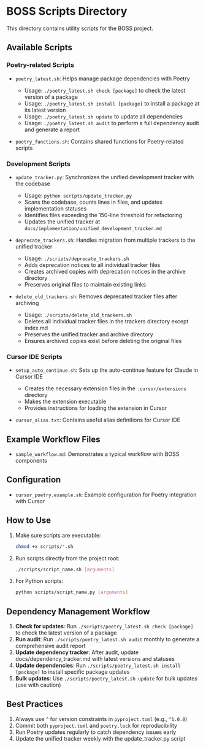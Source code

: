 # BOSS Scripts Directory

This directory contains utility scripts for the BOSS project.

## Available Scripts

### Poetry-related Scripts

- `poetry_latest.sh`: Helps manage package dependencies with Poetry
  - Usage: `./poetry_latest.sh check [package]` to check the latest version of a package
  - Usage: `./poetry_latest.sh install [package]` to install a package at its latest version
  - Usage: `./poetry_latest.sh update` to update all dependencies
  - Usage: `./poetry_latest.sh audit` to perform a full dependency audit and generate a report

- `poetry_functions.sh`: Contains shared functions for Poetry-related scripts

### Development Scripts

- `update_tracker.py`: Synchronizes the unified development tracker with the codebase
  - Usage: `python scripts/update_tracker.py`
  - Scans the codebase, counts lines in files, and updates implementation statuses
  - Identifies files exceeding the 150-line threshold for refactoring
  - Updates the unified tracker at `docs/implementation/unified_development_tracker.md`

- `deprecate_trackers.sh`: Handles migration from multiple trackers to the unified tracker
  - Usage: `./scripts/deprecate_trackers.sh`
  - Adds deprecation notices to all individual tracker files
  - Creates archived copies with deprecation notices in the archive directory
  - Preserves original files to maintain existing links

- `delete_old_trackers.sh`: Removes deprecated tracker files after archiving
  - Usage: `./scripts/delete_old_trackers.sh`
  - Deletes all individual tracker files in the trackers directory except index.md
  - Preserves the unified tracker and archive directory
  - Ensures archived copies exist before deleting the original files

### Cursor IDE Scripts

- `setup_auto_continue.sh`: Sets up the auto-continue feature for Claude in Cursor IDE
  - Creates the necessary extension files in the `.cursor/extensions` directory
  - Makes the extension executable
  - Provides instructions for loading the extension in Cursor

- `cursor_alias.txt`: Contains useful alias definitions for Cursor IDE

## Example Workflow Files

- `sample_workflow.md`: Demonstrates a typical workflow with BOSS components

## Configuration

- `cursor_poetry.example.sh`: Example configuration for Poetry integration with Cursor

## How to Use

1. Make sure scripts are executable:
   ```bash
   chmod +x scripts/*.sh
   ```

2. Run scripts directly from the project root:
   ```bash
   ./scripts/script_name.sh [arguments]
   ```

3. For Python scripts:
   ```bash
   python scripts/script_name.py [arguments]
   ```

## Dependency Management Workflow

1. **Check for updates**: Run `./scripts/poetry_latest.sh check [package]` to check the latest version of a package
2. **Run audit**: Run `./scripts/poetry_latest.sh audit` monthly to generate a comprehensive audit report
3. **Update dependency tracker**: After audit, update docs/dependency_tracker.md with latest versions and statuses
4. **Update dependencies**: Run `./scripts/poetry_latest.sh install [package]` to install specific package updates
5. **Bulk updates**: Use `./scripts/poetry_latest.sh update` for bulk updates (use with caution)

## Best Practices

1. Always use `^` for version constraints in `pyproject.toml` (e.g., `^1.0.0`)
2. Commit both `pyproject.toml` and `poetry.lock` for reproducibility
3. Run Poetry updates regularly to catch dependency issues early
4. Update the unified tracker weekly with the update_tracker.py script 